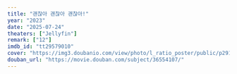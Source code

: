 ```yaml
---
title: "괜찮아 괜찮아 괜찮아!"
year: "2023"
date: "2025-07-24"
theaters: ["Jellyfin"]
remark: ["12"]
imdb_id: "tt29579010"
cover: "https://img3.doubanio.com/view/photo/l_ratio_poster/public/p2917617657.jpg"
douban_url: "https://movie.douban.com/subject/36554107/"
---
```

